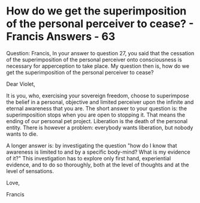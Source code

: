 # How do we get the superimposition of the personal perceiver to cease? - Francis Answers - 63

Question: Francis, In your answer to question 27, you said that the cessation of the superimposition of the personal perceiver onto consciousness is necessary for apperception to take place. My question then is, how do we get the superimposition of the personal perceiver to cease?

Dear Violet,

It is you, who, exercising your sovereign freedom, choose to superimpose the belief in a personal, objective and limited perceiver upon the infinite and eternal awareness that you are. The short answer to your question is: the superimposition stops when you are open to stopping it. That means the ending of our personal pet project. Liberation is the death of the personal entity. There is however a problem: everybody wants liberation, but nobody wants to die.

A longer answer is: by investigating the question &quot;how do I know that awareness is limited to and by a specific body-mind? What is my evidence of it?&quot; This investigation has to explore only first hand, experiential evidence, and to do so thoroughly, both at the level of thoughts and at the level of sensations.

Love,

Francis

  

